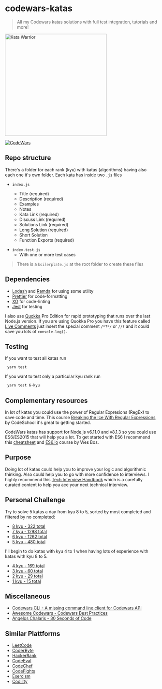 # codewars-katas

> All my Codewars katas solutions with full test integration, tutorials and more!

<img src="https://image.ibb.co/hGsWqG/katawarrior.png" alt="Kata Warrior" style="width: 336px;"/>

[![CodeWars](https://www.codewars.com/users/lndgalante/badges/large)](https://www.codewars.com/users/lndgalante "My Honor Badge")

## Repo structure

There's a folder for each rank (kyu) with katas (algorithms) having also each one it's own folder.
Each kata has inside two `.js` files

* `index.js`

  * Title (required)
  * Description (required)
  * Examples
  * Notes
  * Kata Link (required)
  * Discuss Link (required)
  * Solutions Link (required)
  * Long Solution (required)
  * Short Solution
  * Function Exports (required)

- `index.test.js`
  * With one or more test cases

> There is a `boilerplate.js` at the root folder to create these files

## Dependencies

* [Lodash](https://github.com/lodash/lodash) and [Ramda](https://github.com/ramda/ramda) for using some utility
* [Prettier](https://github.com/prettier/prettier) for code-formatting
* [XO](https://github.com/sindresorhus/xo) for code-linting
* [Jest](https://github.com/facebook/jest) for testing

I also use [Quokka](https://quokkajs.com) Pro Edition for rapid prototyping that runs over the last Node.js version.
If you are using Quokka Pro you have this feature called [Live Comments](https://medium.com/@artem.govorov/using-live-code-comments-to-quickly-measure-code-performance-with-wallaby-js-and-quokka-js-7931a896133) just insert the special comment `/*?*/` or `//?` and it could save you lots of `console.log()`.

## Testing

If you want to test all katas run

```bash
 yarn test
```

If you want to test only a particular kyu rank run

```bash
 yarn test 6-kyu
```

## Complementary resources

In lot of katas you could use the power of Regular Expresions (RegEx) to save code and time. This course [Breaking the Ice With Regular Expressions](https://www.codeschool.com/courses/breaking-the-ice-with-regular-expressions) by CodeSchool it's great to getting started.

CodeWars katas has support for Node.js v6.11.0 and v8.1.3 so you could use ES6/ES2015 that will help you a lot. To get started with ES6 I recommend this [cheatsheet](https://github.com/mbeaudru/modern-js-cheatsheet) and [ES6.io](https://es6.io) course by Wes Bos.

## Purpose

Doing lot of katas could help you to improve your logic and algorithmic thinking. Also could help you to go with more confidence to interviews. I highly recommend this [Tech Interview Handbook](https://github.com/yangshun/tech-interview-handbook) which is a carefully curated content to help you ace your next technical interview.

## Personal Challenge

Try to solve 5 katas a day from kyu 8 to 5, sorted by most completed and filtered by no completed:

* [8 kyu - 322 total](https://www.codewars.com/kata/search/my-languages?q=&r%5B%5D=-8&xids=completed&beta=false&order_by=total_completed+desc)
* [7 kyu - 1298 total](https://www.codewars.com/kata/search/my-languages?q=&r%5B%5D=-7&xids=completed&beta=false&order_by=total_completed+desc)
* [6 kyu - 1262 total](https://www.codewars.com/kata/search/my-languages?q=&r%5B%5D=-6&xids=completed&beta=false&order_by=total_completed+desc)
* [5 kyu - 480 total](https://www.codewars.com/kata/search/my-languages?q=&r%5B%5D=-5&xids=completed&beta=false&order_by=total_completed+desc)

I'll begin to do katas with kyu 4 to 1 when having lots of experience with katas with kyu 8 to 5.

* [4 kyu - 169 total](https://www.codewars.com/kata/search/my-languages?q=&r%5B%5D=-4&xids=completed&beta=false&order_by=total_completed+desc)
* [3 kyu - 60 total](https://www.codewars.com/kata/search/my-languages?q=&r%5B%5D=-3&xids=completed&beta=false&order_by=total_completed+desc)
* [2 kyu - 29 total](https://www.codewars.com/kata/search/my-languages?q=&r%5B%5D=-2&xids=completed&beta=false&order_by=total_completed+desc)
* [1 kyu - 15 total](https://www.codewars.com/kata/search/my-languages?q=&r%5B%5D=-1&xids=completed&beta=false&order_by=total_completed+desc)

## Miscellaneous

* [Codewars CLI - A missing command line client for Codewars API](https://github.com/shime/codewars)
* [Awesome Codewars - Codewars Best Practices](https://github.com/dwqs/awesome-codewars/blob/master/summary.md)
* [Angelos Chalaris - 30 Seconds of Code](https://github.com/Chalarangelo/30-seconds-of-code)

## Similar Plattforms

* [LeetCode](https://leetcode.com)
* [CoderByte](https://coderbyte.com)
* [HackerRank](https://www.hackerrank.com)
* [CodeEval](https://www.codeeval.com)
* [CodeChef](https://www.codechef.com)
* [CodeFights](https://codefights.com)
* [Exercism](http://exercism.io)
* [Codility](https://codility.com)
